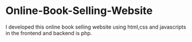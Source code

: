 # Online-Book-Selling-Website
I developed this online book selling website using html,css and javascripts in the frontend and backend is php. 
